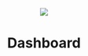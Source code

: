 <div align="center">
  <img src="https://alrmoz.com/logo23333%201.png" />
</div>
<h1 align="center">Dashboard</h1>
<div align="center">
</div>
